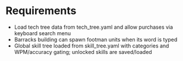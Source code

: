 # Requirements
- Load tech tree data from tech_tree.yaml and allow purchases via keyboard search menu
- Barracks building can spawn footman units when its word is typed
- Global skill tree loaded from skill_tree.yaml with categories and WPM/accuracy gating; unlocked skills are saved/loaded

